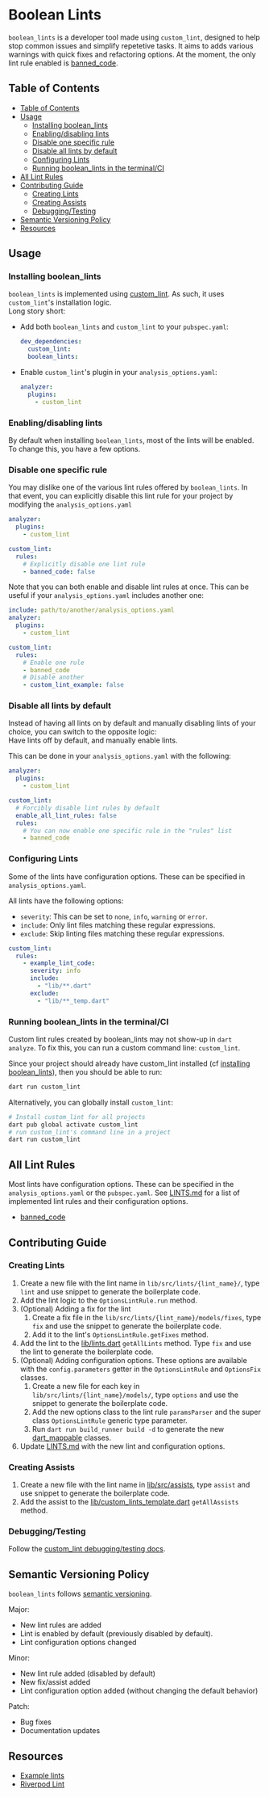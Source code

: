 <!-- omit from toc -->
# Boolean Lints

`boolean_lints` is a developer tool made using `custom_lint`, designed to help stop common issues and simplify repetetive tasks. It aims to adds various warnings with quick fixes and refactoring options. At the moment, the only lint rule enabled is [banned_code](doc/LINTS.md#banned_code).

## Table of Contents

- [Table of Contents](#table-of-contents)
- [Usage](#usage)
  - [Installing boolean\_lints](#installing-boolean_lints)
  - [Enabling/disabling lints](#enablingdisabling-lints)
  - [Disable one specific rule](#disable-one-specific-rule)
  - [Disable all lints by default](#disable-all-lints-by-default)
  - [Configuring Lints](#configuring-lints)
  - [Running boolean\_lints in the terminal/CI](#running-boolean_lints-in-the-terminalci)
- [All Lint Rules](#all-lint-rules)
- [Contributing Guide](#contributing-guide)
  - [Creating Lints](#creating-lints)
  - [Creating Assists](#creating-assists)
  - [Debugging/Testing](#debuggingtesting)
- [Semantic Versioning Policy](#semantic-versioning-policy)
- [Resources](#resources)

## Usage

### Installing boolean_lints

`boolean_lints` is implemented using [custom_lint](https://pub.dev/packages/custom_lint). As such, it uses `custom_lint`'s installation logic.  
Long story short:

- Add both `boolean_lints` and `custom_lint` to your `pubspec.yaml`:

  ```yaml
  dev_dependencies:
    custom_lint:
    boolean_lints:
  ```

- Enable `custom_lint`'s plugin in your `analysis_options.yaml`:

  ```yaml
  analyzer:
    plugins:
      - custom_lint
  ```

### Enabling/disabling lints

By default when installing `boolean_lints`, most of the lints will be enabled.
To change this, you have a few options.

### Disable one specific rule

You may dislike one of the various lint rules offered by `boolean_lints`.
In that event, you can explicitly disable this lint rule for your project
by modifying the `analysis_options.yaml`

```yaml
analyzer:
  plugins:
    - custom_lint

custom_lint:
  rules:
    # Explicitly disable one lint rule
    - banned_code: false
```

Note that you can both enable and disable lint rules at once.
This can be useful if your `analysis_options.yaml` includes another one:

```yaml
include: path/to/another/analysis_options.yaml
analyzer:
  plugins:
    - custom_lint

custom_lint:
  rules:
    # Enable one rule
    - banned_code
    # Disable another
    - custom_lint_example: false
```

### Disable all lints by default

Instead of having all lints on by default and manually disabling lints of your choice,
you can switch to the opposite logic:  
Have lints off by default, and manually enable lints.

This can be done in your `analysis_options.yaml` with the following:

```yaml
analyzer:
  plugins:
    - custom_lint

custom_lint:
  # Forcibly disable lint rules by default
  enable_all_lint_rules: false
  rules:
    # You can now enable one specific rule in the "rules" list
    - banned_code
```

### Configuring Lints

Some of the lints have configuration options. These can be specified in `analysis_options.yaml`.

All lints have the following options:

- `severity`: This can be set to `none`, `info`, `warning` or `error`.
- `include`: Only lint files matching these regular expressions.
- `exclude`: Skip linting files matching these regular expressions.

```yaml
custom_lint:
  rules:
    - example_lint_code:
      severity: info
      include:
        - "lib/**.dart"
      exclude:
        - "lib/**_temp.dart"
```

### Running boolean_lints in the terminal/CI

Custom lint rules created by boolean_lints may not show-up in `dart analyze`.
To fix this, you can run a custom command line: `custom_lint`.

Since your project should already have custom_lint installed
(cf [installing boolean_lints](#installing-boolean_lints)), then you should be
able to run:

```sh
dart run custom_lint
```

Alternatively, you can globally install `custom_lint`:

```sh
# Install custom_lint for all projects
dart pub global activate custom_lint
# run custom_lint's command line in a project
dart run custom_lint
```

## All Lint Rules

Most lints have configuration options. These can be specified in the `analysis_options.yaml` or the `pubspec.yaml`.
See [LINTS.md](doc/LINTS.md) for a list of implemented lint rules and their configuration options.

- [banned_code](doc/LINTS.md#banned_code)

## Contributing Guide

### Creating Lints

1. Create a new file with the lint name in `lib/src/lints/{lint_name}/`,
type `lint` and use snippet to generate the boilerplate code.
1. Add the lint logic to the `OptionsLintRule.run` method.
1. (Optional) Adding a fix for the lint
    1. Create a fix file in the `lib/src/lints/{lint_name}/models/fixes`, type `fix` and
    use the snippet to generate the boilerplate code.
    2. Add it to the lint's `OptionsLintRule.getFixes` method.
1. Add the lint to the [lib/lints.dart](lib/lints.dart) `getAllLints` method. Type
`fix` and use the lint to generate the boilerplate code.
1. (Optional) Adding configuration options. These options are available with the `config.parameters` getter in the `OptionsLintRule`
and `OptionsFix` classes.
    1. Create a new file for each key in `lib/src/lints/{lint_name}/models/`,
    type `options` and use the snippet to generate the boilerplate code.
    2. Add the new options class to the lint rule `paramsParser` and the super class `OptionsLintRule` generic type parameter.
    3. Run `dart run build_runner build -d` to generate the new [dart_mappable](https://pub.dev/packages/dart_mappable) classes.
1. Update [LINTS.md](doc/LINTS.md) with the new lint and configuration options.

### Creating Assists

1. Create a new file with the lint name in [lib/src/assists](lib/src/assists),
type `assist` and use snippet to generate the boilerplate code.
1. Add the assist to the [lib/custom_lints_template.dart](lib/custom_lints_template.dart) `getAllAssists` method.

### Debugging/Testing

Follow the [custom_lint debugging/testing docs](https://pub.dev/packages/custom_lint#using-the-dart-debugger).

## Semantic Versioning Policy

`boolean_lints` follows [semantic versioning](https://semver.org/).

Major:

- New lint rules are added
- Lint is enabled by default (previously disabled by default).
- Lint configuration options changed

Minor:

- New lint rule added (disabled by default)
- New fix/assist added
- Lint configuration option added (without changing the default behavior)

Patch:

- Bug fixes
- Documentation updates

## Resources

- [Example lints](https://github.com/invertase/dart_custom_lint/blob/main/packages/custom_lint/example/example_lint/lib/custom_lint_example_lint.dart)
- [Riverpod Lint](https://github.com/rrousselGit/riverpod/tree/master/packages/riverpod_lint)
